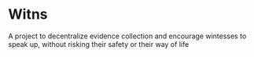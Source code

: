 # Witns
 A project to decentralize evidence collection and encourage wintesses to speak up, without risking their safety or their way of life
